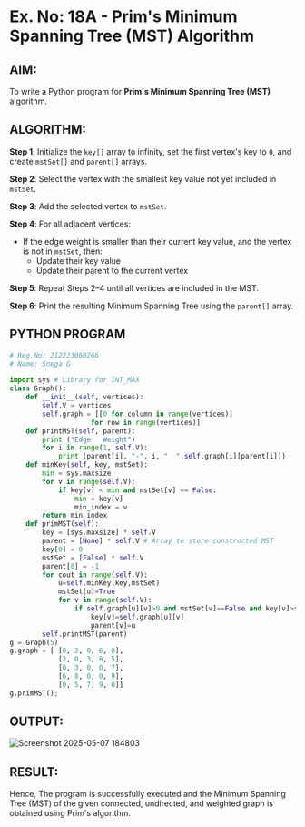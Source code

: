 # Ex. No: 18A - Prim's Minimum Spanning Tree (MST) Algorithm

## AIM:
To write a Python program for **Prim's Minimum Spanning Tree (MST)** algorithm.

## ALGORITHM:

**Step 1**: Initialize the `key[]` array to infinity, set the first vertex's key to `0`, and create `mstSet[]` and `parent[]` arrays.

**Step 2**: Select the vertex with the smallest key value not yet included in `mstSet`.

**Step 3**: Add the selected vertex to `mstSet`.

**Step 4**: For all adjacent vertices:
- If the edge weight is smaller than their current key value, and the vertex is not in `mstSet`, then:
  - Update their key value
  - Update their parent to the current vertex

**Step 5**: Repeat Steps 2–4 until all vertices are included in the MST.

**Step 6**: Print the resulting Minimum Spanning Tree using the `parent[]` array.

## PYTHON PROGRAM
```python
# Reg.No: 212223060266
# Name: Snega G

import sys # Library for INT_MAX
class Graph():
	def __init__(self, vertices):
		self.V = vertices
		self.graph = [[0 for column in range(vertices)]
					for row in range(vertices)]
	def printMST(self, parent):
		print ("Edge   Weight")
		for i in range(1, self.V):
			print (parent[i], "-", i, "  ",self.graph[i][parent[i]])
	def minKey(self, key, mstSet):
		min = sys.maxsize
		for v in range(self.V):
			if key[v] < min and mstSet[v] == False:
				min = key[v]
				min_index = v
		return min_index
	def primMST(self):
		key = [sys.maxsize] * self.V
		parent = [None] * self.V # Array to store constructed MST
		key[0] = 0
		mstSet = [False] * self.V
		parent[0] = -1 
		for cout in range(self.V):
		    u=self.minKey(key,mstSet)
		    mstSet[u]=True
		    for v in range(self.V):
		        if self.graph[u][v]>0 and mstSet[v]==False and key[v]>self.graph[u][v]:
		            key[v]=self.graph[u][v]
		            parent[v]=u
		self.printMST(parent)
g = Graph(5)
g.graph = [ [0, 2, 0, 6, 0],
			[2, 0, 3, 8, 5],
			[0, 3, 0, 0, 7],
			[6, 8, 0, 0, 9],
			[0, 5, 7, 9, 0]]
g.primMST();
```
## OUTPUT:

![Screenshot 2025-05-07 184803](https://github.com/user-attachments/assets/1b9f3b3e-84f9-450a-99fe-457c5d7c4b7b)


## RESULT:
Hence, The program is successfully executed and the Minimum Spanning Tree (MST) of the given connected, undirected, and weighted graph is obtained using Prim's algorithm.

